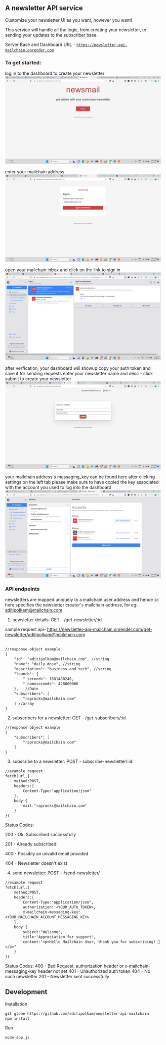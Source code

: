 ## A newsletter API service 

Customize your newsletter UI as you want, however you want!

This service will handle all the logic, from creating your newsletter, to sending your updates to the subscriber base.

Server Base and Dashboard URL - [`https://newsletter-api-mailchain.onrender.com`](https://newsletter-api-mailchain.onrender.com)

### To get started: 
log in to the dashboard to create your newsletter
![home page](./public/doc/home.png)

enter your mailchain address
![login page](./public/doc/login.png)

open your mailchain inbox and click on the link to sign in
![inbox page](./public/doc/inbox.png)

after verfication, your dashboard will showup
copy your auth token and save it for sending requests
enter your newsletter name and desc - click submit to create your newsletter
![dashboard page](./public/doc/dashboard.png)

your mailchain address's messaging_key can be found here after clicking settings on the left tab
please make sure to have copied the key associated with the account you used to log into the dashboard
![messaging key](./public/doc/messaging_key.png)

### API endpoints

newsletters are mapped uniquely to a mailchain user address and hence `id` here specifies the newsletter creator's mailchain address, for eg: aditipolkam@mailchain.com

1. newsletter details: GET - /get-newsletter/:id

sample request api- https://newsletter-api-mailchain.onrender.com/get-newsletter/aditipolkam@mailchain.com   

```shell

//response object example
{
    "id": "aditipolkam@mailchain.com", //string
    "name": "daily dose", //string
    "description": "business and tech", //string
    "launch": {
        "_seconds": 1681480240,
        "_nanoseconds": 428000000
    },   //Date
    "subscribers": [
        "raprocks@mailchain.com"
    ] //array
}

```
2.  subscribers for a newsletter: GET - /get-subscribers/:id
```shell
//response object example
{
    "subscribers": [
        "raprocks@mailchain.com"
    ]
}
```

3. subscribe to a newsletter: POST - subscribe-newsletter/:id
```shell
//example request
fetch(url,{
    method:POST,
    headers:{
        Content-Type:"application/json"
    },
    body:{
        mail:"raprocks@mailchain.com"
    }
})

```

Status Codes:

200 - Ok. Subscribed successfully

201 - Already subscribed

400 - Possibly an unvalid email provided

404 - Newsletter doesn't exist


4. send newsletter: POST - /send-newsletter/
```shell
//example request
fetch(url,{
    method:POST,
    headers:{
        Content-Type:"application/json",
        authorization: <YOUR_AUTH_TOKEN>,
        x-mailchain-messaging-key: <YOUR_MAILCHAIN_ACCOUNT_MESSAGING_KEY>
    },
    body:{
        subject:"Welcome",
        title:"Appreciation for support",
        content:"<p>Hello Mailchain User, thank you for subscribing! 👋</p>"
    }
})

```

Status Codes:
400 - Bad Request, authorization header or x-mailchain-messaging-key header not set
401 - Unauthorized auth token
404 - No such newsletter
201 - Newsletter sent successfully

## Development 


Installation
```shell
git glone https://github.com/aditipolkam/newsletter-api-mailchain
npm install
```

Run
```shell
node app.js
```
